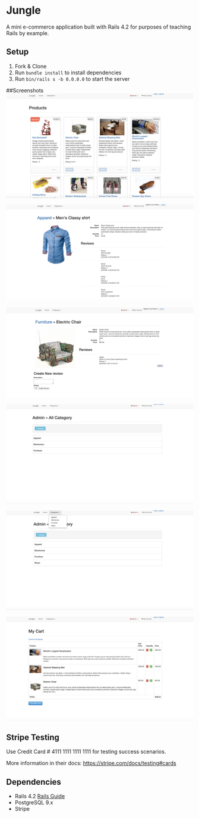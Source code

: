 # Jungle

A mini e-commerce application built with Rails 4.2 for purposes of teaching Rails by example.


## Setup

1. Fork & Clone
2. Run `bundle install` to install dependencies
9. Run `bin/rails s -b 0.0.0.0` to start the server

##Screenshots
!["Main Page"](https://github.com/Devanm15/jungle-rails/blob/master/Screenshots/catelog-main-page.png)

!["Product Page with Multiple Reviews"](https://github.com/Devanm15/jungle-rails/blob/master/Screenshots/product-multiple-review.png)

!["Product Page with Review form"](https://github.com/Devanm15/jungle-rails/blob/master/Screenshots/product-review-form.png)

!["Admin Category Page"](https://github.com/Devanm15/jungle-rails/blob/master/Screenshots/Admin-Category.png)

!["Product Page with Multiple Reviews"](https://github.com/Devanm15/jungle-rails/blob/master/Screenshots/Admin-category-created.png)


!["Shopping Cart"](https://github.com/Devanm15/jungle-rails/blob/master/Screenshots/shopping-cart.png)

## Stripe Testing

Use Credit Card # 4111 1111 1111 1111 for testing success scenarios.

More information in their docs: <https://stripe.com/docs/testing#cards>

## Dependencies

* Rails 4.2 [Rails Guide](http://guides.rubyonrails.org/v4.2/)
* PostgreSQL 9.x
* Stripe
